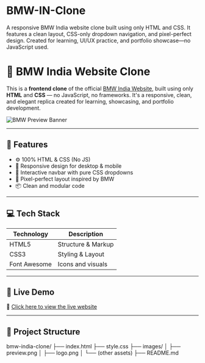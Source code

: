 # BMW-IN-Clone
A responsive BMW India website clone built using only HTML and CSS. It features a clean layout, CSS-only dropdown navigation, and pixel-perfect design. Created for learning, UI/UX practice, and portfolio showcase—no JavaScript used.

# 🚗 BMW India Website Clone

This is a **frontend clone** of the official [BMW India Website](http://127.0.0.1:5501/CSS/tasks/BMW/BMW.html), built using only **HTML** and **CSS** — no JavaScript, no frameworks. It's a responsive, clean, and elegant replica created for learning, showcasing, and portfolio development.

![BMW Preview Banner](images/preview.png)

---

## 🌟 Features

- ⚙️ 100% HTML & CSS (No JS)
- 📱 Responsive design for desktop & mobile
- 🧭 Interactive navbar with pure CSS dropdowns
- 🎯 Pixel-perfect layout inspired by BMW
- 📦 Clean and modular code

---

## 💻 Tech Stack

| Technology | Description              |
|------------|--------------------------|
| HTML5      | Structure & Markup       |
| CSS3       | Styling & Layout         |
| Font Awesome | Icons and visuals       |

---

## 🚀 Live Demo

🔗 [Click here to view the live website](https://sumant-01.github.http://127.0.0.1:5501/CSS/tasks/BMW/BMW.html)

---

## 📁 Project Structure




bmw-india-clone/
├── index.html
├── style.css
├── images/
│ ├── preview.png
│ ├── logo.png
│ └── (other assets)
├── README.md
